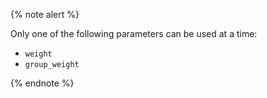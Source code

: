 
{% note alert %}

Only one of the following parameters can be used at a time:

- `weight`
- `group_weight`

{% endnote %}


